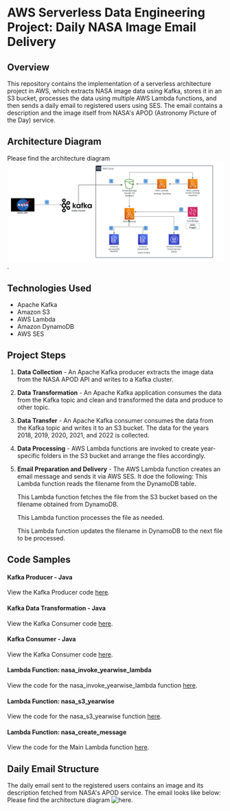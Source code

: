 # AWS Serverless Data Engineering Project: Daily NASA Image Email Delivery

## Overview

This repository contains the implementation of a serverless architecture project in AWS, which extracts NASA image data using Kafka, stores it in an S3 bucket, processes the data using multiple AWS Lambda functions, and then sends a daily email to registered users using SES. The email contains a description and the image itself from NASA's APOD (Astronomy Picture of the Day) service.

## Architecture Diagram

Please find the architecture diagram ![here](https://github.com/mudit-mishra8/NASA-Daily/blob/main/nasa%20(3).png).

## Technologies Used

- Apache Kafka
- Amazon S3
- AWS Lambda
- Amazon DynamoDB
- AWS SES

## Project Steps

1. **Data Collection** - An Apache Kafka producer extracts the image data from the NASA APOD API and writes to a Kafka cluster.
2. **Data Transformation** - An Apache Kafka application consumes the data from the Kafka topic and clean and transformed the data and produce to other topic. 
3. **Data Transfer** - An Apache Kafka consumer consumes the data from the Kafka topic and writes it to an S3 bucket. The data for the years 2018, 2019, 2020, 2021, and 2022 is collected.
4. **Data Processing** - AWS Lambda functions are invoked to create year-specific folders in the S3 bucket and arrange the files accordingly.
5. **Email Preparation and Delivery** - The AWS Lambda function creates an email message and sends it via AWS SES. It doe the following:
    This Lambda function reads the filename from the DynamoDB table.
   
    This Lambda function fetches the file from the S3 bucket based on the filename obtained from DynamoDB.
   
    This Lambda function processes the file as needed.
   
    This Lambda function updates the filename in DynamoDB to the next file to be processed.

## Code Samples

#### Kafka Producer - Java

View the Kafka Producer code [here](link-to-kafka-producer-file).

#### Kafka Data Transformation - Java

View the Kafka Consumer code [here](link-to-kafka-transformation-file).

#### Kafka Consumer - Java

View the Kafka Consumer code [here](link-to-kafka-consumer-file).

#### Lambda Function: nasa_invoke_yearwise_lambda

View the code for the nasa_invoke_yearwise_lambda function [here](link-to-nasa-invoke-yearwise-lambda-function-file).

#### Lambda Function: nasa_s3_yearwise

View the code for the nasa_s3_yearwise function [here](link-to-nasa-s3-yearwise-function-file).

#### Lambda Function: nasa_create_message

View the code for the Main Lambda function [here](link-to-main-lambda-function-file).

## Daily Email Structure

The daily email sent to the registered users contains an image and its description fetched from NASA's APOD service. The email looks like below: 
Please find the architecture diagram ![here](link-to-architecture-diagram).


